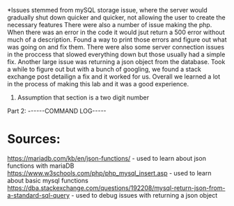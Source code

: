 \*Issues stemmed from mySQL storage issue, where the server would gradually shut down quicker and quicker, not allowing the user to create the necessary features
There were also a number of issue making the php. When there was an error in the code it would jsut return a 500 error without much of a description.
Found a way to print those errors and figure out what was going on and fix them. There were also some server connection issues in the proccess that slowed everything down but those usually had a simple fix. Another large issue was returning a json object from the database. Took a while to figure out but with a bunch of googling, we found a stack exchange post detailign a fix and it worked for us. Overall we learned a lot in the process of making this lab and it was a good experience.


1. Assumption that section is a two digit number

Part 2:
------COMMAND LOG-----


# Sources:

https://mariadb.com/kb/en/json-functions/ - used to learn about json functions with mariaDB
https://www.w3schools.com/php/php_mysql_insert.asp - used to learn about basic mysql functions
https://dba.stackexchange.com/questions/192208/mysql-return-json-from-a-standard-sql-query - used to debug issues with returning a json object
